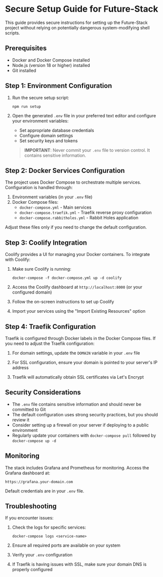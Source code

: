 # Secure Setup Guide for Future-Stack

This guide provides secure instructions for setting up the Future-Stack project without relying on potentially dangerous system-modifying shell scripts.

## Prerequisites

- Docker and Docker Compose installed
- Node.js (version 18 or higher) installed
- Git installed

## Step 1: Environment Configuration

1. Run the secure setup script:

   ```
   npm run setup
   ```

2. Open the generated `.env` file in your preferred text editor and configure your environment variables:
   - Set appropriate database credentials
   - Configure domain settings
   - Set security keys and tokens

   > **IMPORTANT**: Never commit your `.env` file to version control. It contains sensitive information.

## Step 2: Docker Services Configuration

The project uses Docker Compose to orchestrate multiple services. Configuration is handled through:

1. Environment variables (in your `.env` file)
2. Docker Compose files:
   - `docker-compose.yml` - Main services
   - `docker-compose.traefik.yml` - Traefik reverse proxy configuration
   - `docker-compose.rabbitholes.yml` - Rabbit Holes application

Adjust these files only if you need to change the default configuration.

## Step 3: Coolify Integration

Coolify provides a UI for managing your Docker containers. To integrate with Coolify:

1. Make sure Coolify is running:

   ```
   docker-compose -f docker-compose.yml up -d coolify
   ```

2. Access the Coolify dashboard at `http://localhost:8000` (or your configured domain)

3. Follow the on-screen instructions to set up Coolify

4. Import your services using the "Import Existing Resources" option

## Step 4: Traefik Configuration

Traefik is configured through Docker labels in the Docker Compose files. If you need to adjust the Traefik configuration:

1. For domain settings, update the `DOMAIN` variable in your `.env` file

2. For SSL configuration, ensure your domain is pointed to your server's IP address

3. Traefik will automatically obtain SSL certificates via Let's Encrypt

## Security Considerations

- The `.env` file contains sensitive information and should never be committed to Git
- The default configuration uses strong security practices, but you should review it
- Consider setting up a firewall on your server if deploying to a public environment
- Regularly update your containers with `docker-compose pull` followed by `docker-compose up -d`

## Monitoring

The stack includes Grafana and Prometheus for monitoring. Access the Grafana dashboard at:

```
https://grafana.your-domain.com
```

Default credentials are in your `.env` file.

## Troubleshooting

If you encounter issues:

1. Check the logs for specific services:

   ```
   docker-compose logs <service-name>
   ```

2. Ensure all required ports are available on your system

3. Verify your `.env` configuration

4. If Traefik is having issues with SSL, make sure your domain DNS is properly configured
